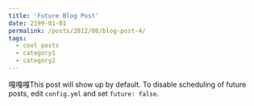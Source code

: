 ```yaml
---
title: 'Future Blog Post'
date: 2199-01-01
permalink: /posts/2012/08/blog-post-4/
tags:
  - cool posts
  - category1
  - category2
---
```


嘎嘎嘎This post will show up by default. To disable scheduling of future posts, edit `config.yml` and set `future: false`. 
